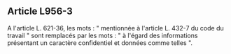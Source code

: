 Article L956-3
----
A l'article L. 621-36, les mots : " mentionnée à l'article L. 432-7 du code du
travail " sont remplacés par les mots : " à l'égard des informations présentant
un caractère confidentiel et données comme telles ".
